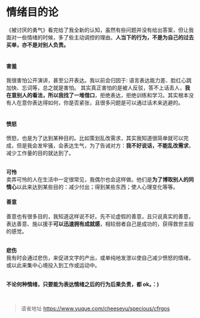 # 情绪目的论
《被讨厌的勇气》看完给了我全新的认知，虽然有些问题并没有给出答案，但让我面对一些情绪的时候，多了些主动调控的理由。**人当下的行为，不是为自己的过去买单，亦不是对别人负责。**  
​

#### 害羞

我很害怕公开演讲，甚至公开表达。我以前会归因于: 语言表达能力差、脸红心跳加快、忘词等，总之就是害怕。 其实真正害怕的是被人反驳，答不上话丢人，**我在意别人的看法，所以我找了一堆借口**，拒绝表达，拒绝训练和学习。其实根本没有人在意你表达得如何，你是否紧张，且很多问题是可以通过话术来逃避的。  
​

#### 愤怒

愤怒，也是为了达到某种目的。比如策划乱改需求，其实我知道很简单就可以完成，但是我会发牢骚，会表达生气，为了告诫对方：**我不好说话，不能乱改需求**，减少工作量的目的就达到了。  
​

**可怜**  
卖弄可怜的人在生活中一定很常见，我偶尔也会这样做。他们是**为了博取别人的同情心**以此来达到某些目的：减少付出；得到某些东西；使人心理变化等等。

#### 善意

善意也有很多目的，我知道这样说不好。先不论虚假的善意，且只说真实的善意，表达善意、施以援手**可以迅速拥有成就感**，相较弱者自己是成功的，获得救世主般的感觉。  
​

**悲伤**  
我有时会通过悲伤，来促进文字的产出，或单纯地发泄以使自己减少愤怒的情绪，或以此来集中心境投入到工作或运动中。  
​

**不论何种情绪，只要能为表达情绪之后的行为后果负责，都 ok。：)**

<br>
  
> 语雀地址 https://www.yuque.com/cheeseyu/specious/cfrgos